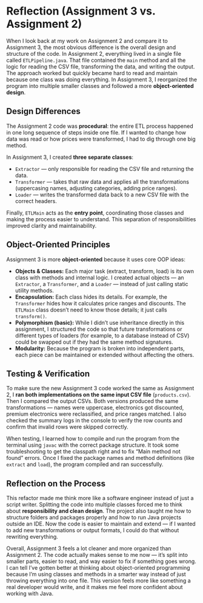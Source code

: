 # Reflection (Assignment 3 vs. Assignment 2)

When I look back at my work on Assignment 2 and compare it to Assignment 3, the most obvious difference is the overall design and structure of the code. In Assignment 2, everything lived in a single file called `ETLPipeline.java`. That file contained the `main` method and all the logic for reading the CSV file, transforming the data, and writing the output. The approach worked but quickly became hard to read and maintain because one class was doing everything. In Assignment 3, I reorganized the program into multiple smaller classes and followed a more **object-oriented design**.  

## Design Differences

The Assignment 2 code was **procedural**: the entire ETL process happened in one long sequence of steps inside one file. If I wanted to change how data was read or how prices were transformed, I had to dig through one big method.

In Assignment 3, I created **three separate classes**:
- `Extractor` — only responsible for reading the CSV file and returning the data.
- `Transformer` — takes that raw data and applies all the transformations (uppercasing names, adjusting categories, adding price ranges).
- `Loader` — writes the transformed data back to a new CSV file with the correct headers.

Finally, `ETLMain` acts as the **entry point**, coordinating those classes and making the process easier to understand. This separation of responsibilities improved clarity and maintainability.

## Object-Oriented Principles

Assignment 3 is more **object-oriented** because it uses core OOP ideas:

- **Objects & Classes:** Each major task (extract, transform, load) is its own class with methods and internal logic. I created actual objects — an `Extractor`, a `Transformer`, and a `Loader` — instead of just calling static utility methods.
- **Encapsulation:** Each class hides its details. For example, the `Transformer` hides how it calculates price ranges and discounts. The `ETLMain` class doesn’t need to know those details; it just calls `transform()`.
- **Polymorphism (basic):** While I didn’t use inheritance directly in this assignment, I structured the code so that future transformations or different types of loaders (for example, to a database instead of CSV) could be swapped out if they had the same method signatures.
- **Modularity:** Because the program is broken into independent parts, each piece can be maintained or extended without affecting the others.

## Testing & Verification

To make sure the new Assignment 3 code worked the same as Assignment 2, I **ran both implementations on the same input CSV file** (`products.csv`). Then I compared the output CSVs. Both versions produced the same transformations — names were uppercase, electronics got discounted, premium electronics were reclassified, and price ranges matched. I also checked the summary logs in the console to verify the row counts and confirm that invalid rows were skipped correctly.

When testing, I learned how to compile and run the program from the terminal using `javac` with the correct package structure. It took some troubleshooting to get the classpath right and to fix “Main method not found” errors. Once I fixed the package names and method definitions (like `extract` and `load`), the program compiled and ran successfully.

## Reflection on the Process

This refactor made me think more like a software engineer instead of just a script writer. Splitting the code into multiple classes forced me to think about **responsibility and clean design**. The project also taught me how to structure folders and packages properly and how to run Java projects outside an IDE. Now the code is easier to maintain and extend — if I wanted to add new transformations or output formats, I could do that without rewriting everything.

Overall, Assignment 3 feels a lot cleaner and more organized than Assignment 2. The code actually makes sense to me now — it’s split into smaller parts, easier to read, and way easier to fix if something goes wrong. I can tell I’ve gotten better at thinking about object-oriented programming because I’m using classes and methods in a smarter way instead of just throwing everything into one file. This version feels more like something a real developer would write, and it makes me feel more confident about working with Java.
